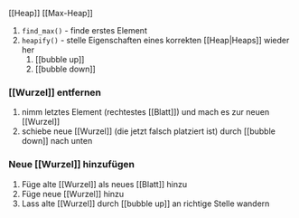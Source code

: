 [[Heap]]
[[Max-Heap]]

1. `find_max()` - finde erstes Element
2. `heapify()` - stelle Eigenschaften eines korrekten [[Heap|Heaps]] wieder her
	1. [[bubble up]]
	2. [[bubble down]]

### [[Wurzel]] entfernen
1. nimm letztes Element (rechtestes [[Blatt]]) und mach es zur neuen [[Wurzel]]
2. schiebe neue [[Wurzel]] (die jetzt falsch platziert ist) durch [[bubble down]] nach unten

### Neue [[Wurzel]] hinzufügen
1. Füge alte [[Wurzel]] als neues [[Blatt]] hinzu
2. Füge neue [[Wurzel]] hinzu
3. Lass alte [[Wurzel]] durch [[bubble up]] an richtige Stelle wandern
